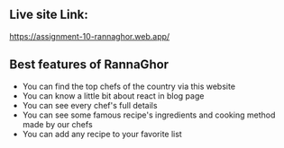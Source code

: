 ## Live site Link: ##
https://assignment-10-rannaghor.web.app/

## Best features of RannaGhor ##
* You can find the top chefs of the country via this website
* You can know a little bit about react in blog page
* You can see every chef's full details
* You can see some famous recipe's ingredients and cooking method made by our chefs
* You can add any recipe to your favorite list
